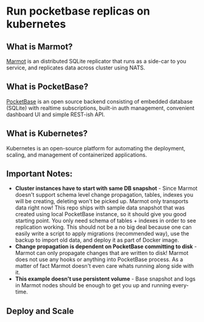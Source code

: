 # Run pocketbase replicas on kubernetes

## What is Marmot?

[Marmot](https://github.com/maxpert/marmot) is an distributed SQLite replicator that runs as a side-car to you service, and replicates data across cluster using NATS. 

## What is PocketBase?
[PocketBase](https://github.com/pocketbase/pocketbase) is an open source backend consisting of embedded database (SQLite) with realtime subscriptions, built-in auth management, convenient dashboard UI and simple REST-ish API.

## What is Kubernetes?
Kubernetes is an open-source platform for automating the deployment, scaling, and management of containerized applications.

## Important Notes:
 - **Cluster instances have to start with same DB snapshot** - Since Marmot doesn't support schema level change propagation, 
    tables, indexes you will be creating, deleting won't be picked up. Marmot only transports data right now! This
    repo ships with sample data snapshot that was created using local PocketBase instance, so it should give you
    good starting point. You only need schema of tables + indexes in order to see replication working. This should 
    not be a no big deal because one can easily write a script to apply migrations (recommended way), use the 
    backup to import old data, and deploy it as part of Docker image. 
 - **Change propagation is dependent on PocketBase committing to disk** - Marmot can only propagate changes that are written
    to disk! Marmot does not use any hooks or anything into PocketBase process. As a matter of fact Marmot doesn't
    even care whats running along side with it.
 - **This example doesn't use persistent volume** - Base snapshot and logs in Marmot nodes should be enough to get you
   up and running every-time. 

## Deploy and Scale